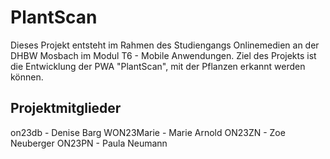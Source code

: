 # PlantScan
Dieses Projekt entsteht im Rahmen des Studiengangs Onlinemedien an der DHBW Mosbach im Modul T6 - Mobile Anwendungen. Ziel des Projekts ist die Entwicklung der PWA "PlantScan", mit der Pflanzen erkannt werden können.

## Projektmitglieder
on23db - Denise Barg
WON23Marie - Marie Arnold
ON23ZN - Zoe Neuberger
ON23PN - Paula Neumann
